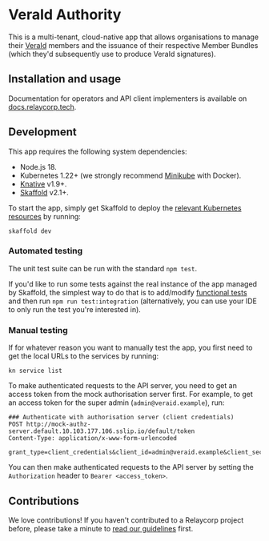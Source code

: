 # VeraId Authority

This is a multi-tenant, cloud-native app that allows organisations to manage their [VeraId](https://veraid.net) members and the issuance of their respective Member Bundles (which they'd subsequently use to produce VeraId signatures).

## Installation and usage

Documentation for operators and API client implementers is available on [docs.relaycorp.tech](https://docs.relaycorp.tech/veraid-authority/).

## Development

This app requires the following system dependencies:

- Node.js 18.
- Kubernetes 1.22+ (we strongly recommend [Minikube](https://minikube.sigs.k8s.io/docs/start/) with Docker).
- [Knative](https://knative.dev/docs/install/quickstart-install/#install-the-knative-cli) v1.9+.
- [Skaffold](https://skaffold.dev/docs/install/) v2.1+.

To start the app, simply get Skaffold to deploy the [relevant Kubernetes resources](./k8s) by running:

```
skaffold dev
```

### Automated testing

The unit test suite can be run with the standard `npm test`.

If you'd like to run some tests against the real instance of the app managed by Skaffold, the simplest way to do that is to add/modify [functional tests](./src/functionalTests) and then run `npm run test:integration` (alternatively, you can use your IDE to only run the test you're interested in).

### Manual testing

If for whatever reason you want to manually test the app, you first need to get the local URLs to the services by running:

```
kn service list
```

To make authenticated requests to the API server, you need to get an access token from the mock authorisation server first. For example, to get an access token for the super admin (`admin@veraid.example`), run:

```http
### Authenticate with authorisation server (client credentials)
POST http://mock-authz-server.default.10.103.177.106.sslip.io/default/token
Content-Type: application/x-www-form-urlencoded

grant_type=client_credentials&client_id=admin@veraid.example&client_secret=s3cr3t
```

You can then make authenticated requests to the API server by setting the `Authorization` header to `Bearer <access_token>`.

## Contributions

We love contributions! If you haven't contributed to a Relaycorp project before, please take a minute to [read our guidelines](https://github.com/relaycorp/.github/blob/master/CONTRIBUTING.md) first.
